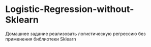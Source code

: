 # Logistic-Regression-without-Sklearn
Домашнее задание реализовать логистическую регрессию без применения библиотеки Sklearn
